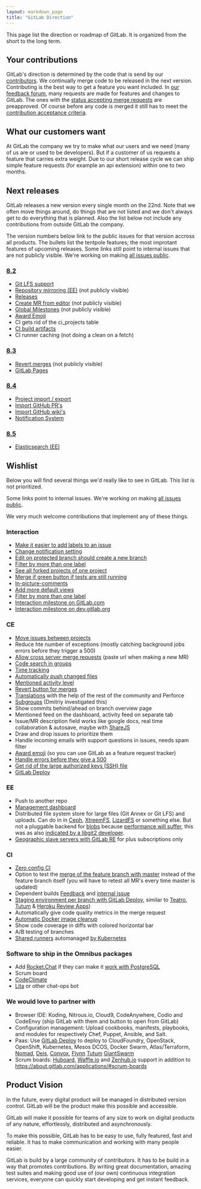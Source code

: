 ```yaml
---
layout: markdown_page
title: "GitLab Direction"
---
```


This page list the direction or roadmap of GitLab.
It is organized from the short to the long term.

## Your contributions

GitLab's direction is determined by the code that is send by our [contributors](http://contributors.gitlab.com/).
We continually merge code to be released in the next version.
Contributing is the best way to get a feature you want included.
In [our feedback forum](http://feedback.gitlab.com/forums/176466-general),
many requests are made for features and changes to GitLab.
The ones with the
[status accepting merge requests](http://feedback.gitlab.com/forums/176466-general/status/796455)
are preapproved.
Of course before any code is merged it still has to meet the
[contribution acceptance criteria](https://gitlab.com/gitlab-org/gitlab-ce/blob/master/CONTRIBUTING.md#contribution-acceptance-criteria).

## What our customers want

At GitLab the company we try to make what our users and we need (many of us are or used to be developers).
But if a customer of us requests a feature that carries extra weight.
Due to our short release cycle we can ship simple feature requests (for example an api extension) within one to two months.

## Next releases

GitLab releases a new version every single month on the 22nd.
Note that we often move things around, do things that are not listed and we don't always get to do everything that is planned.
Also the list below not include any contributions from outside GitLab the company.

The version numbers below link to the public issues for that version accross all products.
The bullets list the tentpole features; the most improtant features of upcoming releases.
Some links still point to internal issues that are not publicly visible.
We're working on making [all issues public](https://about.gitlab.com/2015/08/03/almost-everything-we-do-is-now-open/).

### [8.2](https://gitlab.com/groups/gitlab-org/milestones/8-2?title=8.2)

- [Git LFS support](https://gitlab.com/gitlab-org/gitlab-ce/issues/2955)
- [Repository mirroring (EE)](https://dev.gitlab.org/gitlab/gitlab-ee/issues/279) (not publicly visible)
- [Releases](https://gitlab.com/gitlab-org/gitlab-ce/issues/2701)
- [Create MR from editor](https://dev.gitlab.org/gitlab/gitlabhq/issues/2518) (not publicly visible)
- [Global Milestones](https://dev.gitlab.org/gitlab/gitlabhq/issues/2474) (not publicly visible)
- [Award Emoji](https://gitlab.com/gitlab-org/gitlab-ce/issues/2223)
- CI gets rid of the ci_projects table
- [CI build artifacts](https://gitlab.com/gitlab-org/gitlab-ce/issues/3028)
- CI runner caching (not doing a clean on a fetch)


### [8.3](https://gitlab.com/groups/gitlab-org/milestones/8-3?title=8.3)

- [Revert merges](https://dev.gitlab.org/gitlab/gitlabhq/issues/2299) (not publicly visible)
- [GitLab Pages](https://gitlab.com/gitlab-org/gitlab-ce/merge_requests/1748)

### [8.4](https://gitlab.com/groups/gitlab-org/milestones/8-4?title=8.4)

- [Project import / export](https://gitlab.com/gitlab-org/gitlab-ce/issues/3050)
- [Import GitHub PR's](https://gitlab.com/gitlab-org/gitlab-ce/issues/2833)
- [Import GitHub wiki's](https://gitlab.com/gitlab-org/gitlab-ce/issues/2834)
- [Notification System](https://gitlab.com/gitlab-org/gitlab-ce/issues/2425)

### [8.5](https://gitlab.com/groups/gitlab-org/milestones/8-5?title=8.5)

- [Elasticsearch (EE)](https://gitlab.com/gitlab-org/gitlab-ee/issues/61)

## Wishlist

Below you will find several things we'd really like to see in GitLab.
This list is not prioritized.

Some links point to internal issues. We're working on making [all issues public](https://about.gitlab.com/2015/08/03/almost-everything-we-do-is-now-open/).

We very much welcome contributions that implement any of these things.

### Interaction

- [Make it easier to add labels to an issue](https://gitlab.com/gitlab-org/gitlab-ce/issues/2574)
- [Change notification setting](https://dev.gitlab.org/gitlab/gitlabhq/issues/2395)
- [Edit on protected branch should create a new branch](https://dev.gitlab.org/gitlab/gitlabhq/issues/2242)
- [Filter by more than one label](https://gitlab.com/gitlab-org/gitlab-ce/issues/989)
- [See all forked projects of one project](https://gitlab.com/gitlab-org/gitlab-ce/issues/2406)
- [Merge if green button if tests are still running](https://gitlab.com/gitlab-org/gitlab-ce/issues/2640)
- [In-picture-comments](https://gitlab.com/gitlab-org/gitlab-ce/issues/2641)
- [Add more default views](https://gitlab.com/gitlab-com/www-gitlab-com/edit/master/source/direction/index.md)
- [Filter by more than one label](https://gitlab.com/gitlab-org/gitlab-ce/issues/989)
- [Interaction milestone on GitLab.com](https://gitlab.com/dashboard/milestones/interaction?title=Interaction)
- [Interaction milestone on dev.gitlab.org](https://dev.gitlab.org/groups/gitlab/milestones/interaction?title=Interaction)

### CE

- [Move issues between projects](https://gitlab.com/gitlab-org/gitlab-ce/issues/3024)
- Reduce hte number of exceptions (mostly catching background jobs errors before they trigger a 500)
- [Allow cross server merge requests](http://feedback.gitlab.com/forums/176466-general/suggestions/5097708-implement-cross-server-federated-merge-requests) (paste url when making a new MR)
- [Code search in groups](https://dev.gitlab.org/gitlab/gitlabhq/issues/841)
- [Time tracking](https://dev.gitlab.org/gitlab/gitlabhq/issues/2192)
- [Automatically push changed files](https://dev.gitlab.org/gitlab/gitlabhq/issues/2265)
- [Mentioned activity level](https://dev.gitlab.org/gitlab/gitlabhq/issues/2288)
- [Revert button for merges](https://dev.gitlab.org/gitlab/gitlabhq/issues/2299)
- [Translations](http://feedback.gitlab.com/forums/176466-general/suggestions/3337748-internationalization-add-translations) with the help of the rest of the community and Perforce
- [Subgroups](http://feedback.gitlab.com/forums/176466-general/suggestions/3867903-allow-project-groups-to-be-organized-in-a-hierarch) (Dmitriy investigated this)
- Show commits behind/ahead on branch overview page
- Mentioned feed on the dashboard, activity feed on separate tab
- Issue/MR description field works like google docs, real time collaboration & autosave, maybe with [ShareJS](http://sharejs.org/)
- Draw and drop issues to prioritize them
- Handle incoming emails with support questions in issues, needs spam filter
- [Award emoji](https://dev.gitlab.org/gitlab/gitlabhq/issues/2388) (so you can use GitLab as a feature request tracker)
- [Handle errors before they give a 500](https://dev.gitlab.org/gitlab/gitlabhq/issues?milestone_id=&scope=all&sort=created_desc&state=opened&utf8=%E2%9C%93&assignee_id=&author_id=&milestone_title=&label_name=gitlab.com+errors)
- [Get rid of the large authorized keys (SSH) file](https://gitlab.com/gitlab-org/gitlab-git-http-server/issues/2#note_1983654)
- [GitLab Deploy](https://gitlab.com/gitlab-org/gitlab-ce/issues/3286)

### EE
- Push to another repo
- [Management dashboard](https://dev.gitlab.org/gitlab/gitlab-ee/issues/287)
- Distributed file system store for large files (Git Annex or Git LFS) and uploads. Can do in in [Ceph](http://ceph.com/), [XtreemFS](http://www.xtreemfs.org/), [LizardFS](http://lizardfs.com/) or something else. But not a pluggable backend for [blobs](http://blog.justinsb.com/blog/2013/12/14/cloudata-day-8/) because [performance will suffer](https://news.ycombinator.com/item?id=9839581), this was as also [indicated by a libgit2 developer](https://github.com/libgit2/libgit2-backends/pull/4#issuecomment-36115322).
- [Geographic slave servers with GitLab RE](https://dev.gitlab.org/gitlab/gitlabhq/issues/2359) for plus subscriptions only

### CI

- [Zero config CI](https://dev.gitlab.org/gitlab/gitlabhq/issues/2528)
- Option to test the [merge of the feature branch with master](http://homu.io/) instead of the feature branch itself (you will have to retest all MR's every time master is updated)
- Dependent builds [Feedback](http://feedback.gitlab.com/forums/176466-general/suggestions/7233770-chain-builds) and [internal issue](https://dev.gitlab.org/gitlab/gitlab-ci/issues/328)
- [Staging environment per branch with GitLab Deploy](https://gitlab.com/gitlab-org/gitlab-ce/issues/3286), similar to [Teatro](https://teatro.io/), [Tutum](https://support.tutum.co/support/solutions/articles/5000620449-deploy-to-tutum-button) & [Heroku Review Apps](https://blog.heroku.com/archives/2015/5/19/heroku_review_apps_beta))
- Automatically give code quality metrics in the merge request
- [Automatic Docker image cleanup](https://gitlab.com/ayufan/gitlab-runner-docker-cleanup/issues/1)
- Show code coverage in diffs with colored horizontal bar
- A/B testing of branches
- [Shared runners](https://dev.gitlab.org/gitlab/gitlab-ci/issues/322#note_56433) automanaged [by Kubernetes](https://gitlab.com/gitlab-org/gitlab-ci-multi-runner/merge_requests/30)

### Software to ship in the Omnibus packages

- Add [Rocket.Chat](http://rocket.chat/) if they can make it [work with PostgreSQL](https://github.com/RocketChat/Rocket.Chat/issues/533)
- Scrum board
- [CodeClimate](http://blog.codeclimate.com/blog/2015/06/19/code-climate-platform/)
- [Lita](https://www.lita.io/) or other chat-ops bot

### We would love to partner with

- Browser IDE: Koding, Nitrous.io, Cloud9, CodeAnywhere, Codio and CodeEnvy (ship GitLab with them and button to open from GitLab)
- Configuration management: Upload cookbooks, manifests, playbooks, and modules for respectively Chef, Puppet, Ansible, and Salt.
- Paas: Use [GitLab Deploy](https://gitlab.com/gitlab-org/gitlab-ce/issues/3286) to deploy to CloudFoundry, OpenStack, OpenShift, Kubernetes, Mesos DCOS, Docker Swarm, Atlas/Terraform, [Nomad](https://nomadproject.io/), [Deis](http://deis.io/), [Convox](http://www.convox.com/), [Flynn](https://flynn.io/) [Tutum](https://www.tutum.co/) [GiantSwarm](https://giantswarm.io/)
- Scrum boards: [Huboard](https://huboard.com/), [Waffle.io](https://waffle.io/) and [Zenhub.io](https://www.zenhub.io/) support in addition to https://about.gitlab.com/applications/#scrum-boards

## Product Vision

In the future, every digital product will be managed in distributed version
control. GitLab will be the product make this possible and accessible.

GitLab will make it possible for teams of any size to work on
digital products of any nature, effortlessly, distributed and asynchronously.

To make this possible, GitLab has to be easy to use, fully featured, fast and reliable.
It has to make communication and working with many people easier.

GitLab is build by a large community of contributors. It has to be build in a way
that promotes contributions. By writing great documentation, amazing test suites
and making good use of (our own) continuous integration services, everyone can
quickly start developing and get instant feedback.
